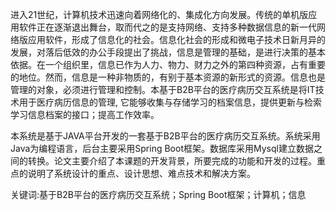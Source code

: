 进入21世纪，计算机技术迅速向着网络化的、集成化方向发展。传统的单机版应用软件正在逐渐退出舞台，取而代之的是支持网络、支持多种数据信息的新一代网络版应用软件，形成了信息化的社会。信息化社会的形成和微电子技术日新月异的发展，对落后低效的办公手段提出了挑战，信息是管理的基础，是进行决策的基本依据。在一个组织里，信息已作为人力、物力、财力之外的第四种资源，占有重要的地位。然而，信息是一种非物质的，有别于基本资源的新形式的资源。信息也是管理的对象，必须进行管理和控制。本基于B2B平台的医疗病历交互系统是将IT技术用于医疗病历信息的管理, 它能够收集与存储学习的档案信息，提供更新与检索学习信息档案的接口；提高工作效率。

本系统是基于JAVA平台开发的一套基于B2B平台的医疗病历交互系统。系统采用Java为编程语言，后台主要采用Spring Boot框架。数据库采用Mysql建立数据之间的转换。论文主要介绍了本课题的开发背景，所要完成的功能和开发的过程。重点的说明了系统设计的重点、设计思想、难点技术和解决方案。

关键词:基于B2B平台的医疗病历交互系统；Spring Boot框架；计算机；信息
